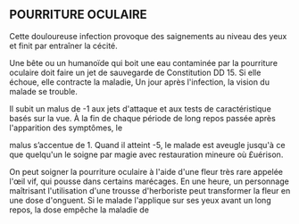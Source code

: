 ## POURRITURE OCULAIRE

Cette douloureuse infection provoque des saignements au
niveau des yeux et finit par entraîner la cécité.

Une bête ou un humanoïde qui boit une eau contaminée
par la pourriture oculaire doit faire un jet de sauvegarde de
Constitution DD 15. Si elle échoue, elle contracte la maladie,
Un jour après l'infection, la vision du malade se trouble.

Il subit un malus de -1 aux jets d'attaque et aux tests de
caractéristique basés sur la vue. À la fin de chaque période
de long repos passée après l'apparition des symptômes, le

malus s’accentue de 1. Quand il atteint -5, le malade est
aveugle jusqu'à ce que quelqu'un le soigne par magie avec
restauration mineure où £uérison.

On peut soigner la pourriture oculaire à l'aide d'une
fleur très rare appelée l'œil vif, qui pousse dans certains
marécages. En une heure, un personnage maîtrisant
l'utilisation d'une trousse d'herboriste peut transformer la
fleur en une dose d'onguent. Si le malade l'applique sur ses
yeux avant un long repos, la dose empêche la maladie de